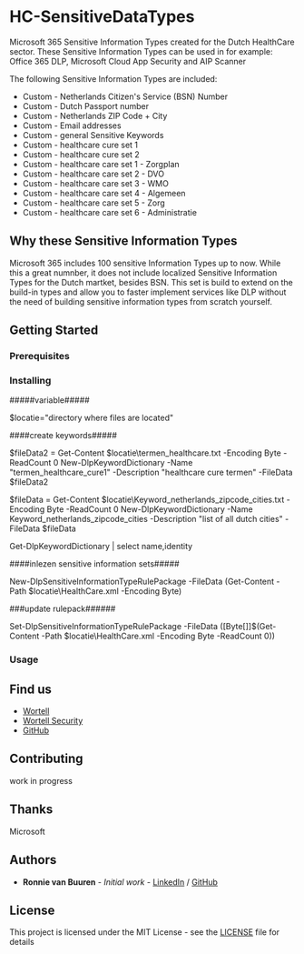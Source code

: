 # HC-SensitiveDataTypes
Microsoft 365 Sensitive Information Types created for the Dutch HealthCare sector. These Sensitive Information Types can be used in for example: Office 365 DLP, Microsoft Cloud App Security and AIP Scanner

The following Sensitive Information Types are included:
*	Custom - Netherlands Citizen's Service (BSN) Number
*	Custom - Dutch Passport number
*	Custom - Netherlands ZIP Code + City
* Custom - Email addresses
*	Custom - general Sensitive Keywords
*	Custom - healthcare cure set 1
*	Custom - healthcare cure set 2
*	Custom - healthcare care set 1 - Zorgplan
*	Custom - healthcare care set 2 - DVO
*	Custom - healthcare care set 3 - WMO
*	Custom - healthcare care set 4 - Algemeen
*	Custom - healthcare care set 5 - Zorg
*	Custom - healthcare care set 6 - Administratie

## Why these Sensitive Information Types
Microsoft 365 includes 100 sensitive Information Types up to now. While this a great numnber, it does not include localized Sensitive Information Types for the Dutch martket, besides BSN. This set is build to extend on the build-in types and allow you to faster implement services like DLP without the need of building sensitive information types from scratch yourself.

## Getting Started

### Prerequisites

### Installing


#####variable#####

$locatie="directory where files are located"

####create keywords#####

$fileData2 = Get-Content $locatie\termen_healthcare.txt -Encoding Byte -ReadCount 0
New-DlpKeywordDictionary -Name "termen_healthcare_cure1" -Description "healthcare cure termen" -FileData $fileData2

$fileData = Get-Content $locatie\Keyword_netherlands_zipcode_cities.txt -Encoding Byte -ReadCount 0
New-DlpKeywordDictionary -Name Keyword_netherlands_zipcode_cities -Description "list of all dutch cities" -FileData $fileData

Get-DlpKeywordDictionary | select name,identity

####inlezen sensitive information sets#####

New-DlpSensitiveInformationTypeRulePackage -FileData (Get-Content -Path $locatie\HealthCare.xml -Encoding Byte)

###update rulepack######

Set-DlpSensitiveInformationTypeRulePackage -FileData ([Byte[]]$(Get-Content -Path $locatie\HealthCare.xml -Encoding Byte -ReadCount 0))

### Usage


## Find us
* [Wortell](https://wortell.nl/)
* [Wortell Security](https://security.wortell.nl/)
* [GitHub](https://github.com/wortell/)

## Contributing

work in progress

## Thanks
Microsoft

## Authors

* **Ronnie van Buuren** - *Initial work* - [LinkedIn](https://www.linkedin.com/in/ronnievanbuuren/) / [GitHub](https://https://github.com/ronnievanbuuren)

## License

This project is licensed under the MIT License - see the [LICENSE](LICENSE) file for details

